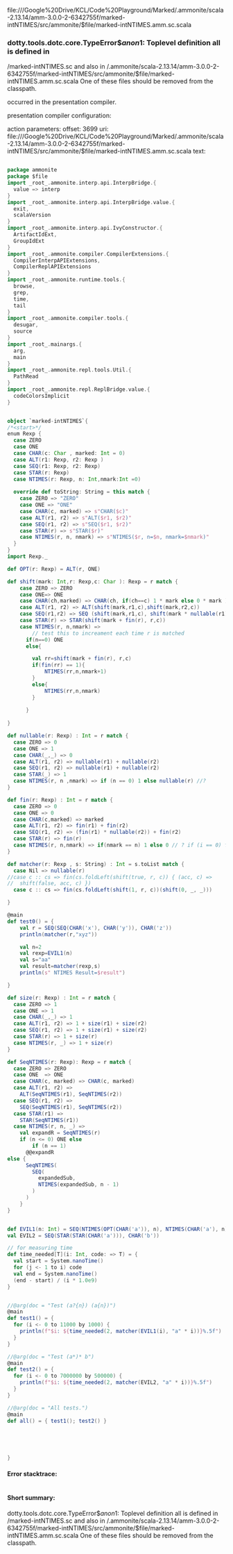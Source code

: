 file://<HOME>/Google%20Drive/KCL/Code%20Playground/Marked/.ammonite/scala-2.13.14/amm-3.0.0-2-6342755f/marked-intNTIMES/src/ammonite/$file/marked-intNTIMES.amm.sc.scala
### dotty.tools.dotc.core.TypeError$$anon$1: Toplevel definition all is defined in
  <WORKSPACE>/marked-intNTIMES.sc
and also in
  <WORKSPACE>/.ammonite/scala-2.13.14/amm-3.0.0-2-6342755f/marked-intNTIMES/src/ammonite/$file/marked-intNTIMES.amm.sc.scala
One of these files should be removed from the classpath.

occurred in the presentation compiler.

presentation compiler configuration:


action parameters:
offset: 3699
uri: file://<HOME>/Google%20Drive/KCL/Code%20Playground/Marked/.ammonite/scala-2.13.14/amm-3.0.0-2-6342755f/marked-intNTIMES/src/ammonite/$file/marked-intNTIMES.amm.sc.scala
text:
```scala

package ammonite
package $file
import _root_.ammonite.interp.api.InterpBridge.{
  value => interp
}
import _root_.ammonite.interp.api.InterpBridge.value.{
  exit,
  scalaVersion
}
import _root_.ammonite.interp.api.IvyConstructor.{
  ArtifactIdExt,
  GroupIdExt
}
import _root_.ammonite.compiler.CompilerExtensions.{
  CompilerInterpAPIExtensions,
  CompilerReplAPIExtensions
}
import _root_.ammonite.runtime.tools.{
  browse,
  grep,
  time,
  tail
}
import _root_.ammonite.compiler.tools.{
  desugar,
  source
}
import _root_.mainargs.{
  arg,
  main
}
import _root_.ammonite.repl.tools.Util.{
  PathRead
}
import _root_.ammonite.repl.ReplBridge.value.{
  codeColorsImplicit
}


object `marked-intNTIMES`{
/*<start>*/
enum Rexp {
  case ZERO
  case ONE 
  case CHAR(c: Char , marked: Int = 0)
  case ALT(r1: Rexp, r2: Rexp )
  case SEQ(r1: Rexp, r2: Rexp)
  case STAR(r: Rexp)
  case NTIMES(r: Rexp, n: Int,nmark:Int =0) 
  
  override def toString: String = this match {
    case ZERO => "ZERO"
    case ONE => "ONE"
    case CHAR(c, marked) => s"CHAR($c)"
    case ALT(r1, r2) => s"ALT($r1, $r2)"
    case SEQ(r1, r2) => s"SEQ($r1, $r2)"
    case STAR(r) => s"STAR($r)"
    case NTIMES(r, n, nmark) => s"NTIMES($r, n=$n, nmark=$nmark)"
  }
}
import Rexp._

def OPT(r: Rexp) = ALT(r, ONE)

def shift(mark: Int,r: Rexp,c: Char ): Rexp = r match {
    case ZERO => ZERO
    case ONE=> ONE
    case CHAR(ch,marked) => CHAR(ch, if(ch==c) 1 * mark else 0 * mark )
    case ALT(r1, r2) => ALT(shift(mark,r1,c),shift(mark,r2,c))
    case SEQ(r1,r2) => SEQ (shift(mark,r1,c), shift(mark * nullable(r1) + fin(r1),r2,c))
    case STAR(r) => STAR(shift(mark + fin(r), r,c))
    case NTIMES(r, n,nmark) =>
        // test this to increament each time r is matched 
      if(n==0) ONE 
      else{

        val rr=shift(mark + fin(r), r,c)
        if(fin(rr) == 1){
            NTIMES(rr,n,nmark+1)
        }
        else{
            NTIMES(rr,n,nmark)
        }
        
      } 
     
}

def nullable(r: Rexp) : Int = r match {
  case ZERO => 0
  case ONE => 1
  case CHAR(_,_) => 0
  case ALT(r1, r2) => nullable(r1) + nullable(r2)
  case SEQ(r1, r2) => nullable(r1) + nullable(r2)
  case STAR(_) => 1
  case NTIMES(r, n ,nmark) => if (n == 0) 1 else nullable(r) //?
}

def fin(r: Rexp) : Int = r match {
  case ZERO => 0
  case ONE => 0
  case CHAR(c,marked) => marked
  case ALT(r1, r2) => fin(r1) + fin(r2)
  case SEQ(r1, r2) => (fin(r1) * nullable(r2)) + fin(r2)
  case STAR(r) => fin(r)
  case NTIMES(r, n,nmark) => if(nmark == n) 1 else 0 // ? if (i == 0) false else
}

def matcher(r: Rexp , s: String) : Int = s.toList match {
  case Nil => nullable(r)
//case c :: cs => fin(cs.foldLeft(shift(true, r, c)) { (acc, c) =>
//  shift(false, acc, c) })
  case c :: cs => fin(cs.foldLeft(shift(1, r, c))(shift(0, _, _)))

}

@main
def test0() = {
    val r = SEQ(SEQ(CHAR('x'), CHAR('y')), CHAR('z'))
    println(matcher(r,"xyz"))

    val n=2
    val rexp=EVIL1(n)
    val s="aa"
    val result=matcher(rexp,s)
    println(s" NTIMES Result=$result")

}

def size(r: Rexp) : Int = r match {
  case ZERO => 1
  case ONE => 1
  case CHAR(_,_) => 1
  case ALT(r1, r2) => 1 + size(r1) + size(r2)
  case SEQ(r1, r2) => 1 + size(r1) + size(r2)
  case STAR(r) => 1 + size(r)
  case NTIMES(r, _) => 1 + size(r)    
}

def SeqNTIMES(r: Rexp): Rexp = r match {
  case ZERO => ZERO
  case ONE  => ONE
  case CHAR(c, marked) => CHAR(c, marked)
  case ALT(r1, r2) =>
    ALT(SeqNTIMES(r1), SeqNTIMES(r2))
  case SEQ(r1, r2) =>
    SEQ(SeqNTIMES(r1), SeqNTIMES(r2))
  case STAR(r1) =>
    STAR(SeqNTIMES(r1))
  case NTIMES(r, n, _) =>
    val expandR = SeqNTIMES(r)
    if (n <= 0) ONE else
        if (n == 1) 
      @@expandR
else {
      SeqNTIMES(
        SEQ(
          expandedSub,
          NTIMES(expandedSub, n - 1)
        )
      )
    }
}


def EVIL1(n: Int) = SEQ(NTIMES(OPT(CHAR('a')), n), NTIMES(CHAR('a'), n))
val EVIL2 = SEQ(STAR(STAR(CHAR('a'))), CHAR('b'))

// for measuring time
def time_needed[T](i: Int, code: => T) = {
  val start = System.nanoTime()
  for (j <- 1 to i) code
  val end = System.nanoTime()
  (end - start) / (i * 1.0e9)
}


//@arg(doc = "Test (a?{n}) (a{n})")
@main
def test1() = {
  for (i <- 0 to 11000 by 1000) {
    println(f"$i: ${time_needed(2, matcher(EVIL1(i), "a" * i))}%.5f")
  }
}

//@arg(doc = "Test (a*)* b")
@main
def test2() = {
  for (i <- 0 to 7000000 by 500000) {
    println(f"$i: ${time_needed(2, matcher(EVIL2, "a" * i))}%.5f")
  }
} 

//@arg(doc = "All tests.")
@main
def all() = { test1(); test2() } 




 
}

```



#### Error stacktrace:

```

```
#### Short summary: 

dotty.tools.dotc.core.TypeError$$anon$1: Toplevel definition all is defined in
  <WORKSPACE>/marked-intNTIMES.sc
and also in
  <WORKSPACE>/.ammonite/scala-2.13.14/amm-3.0.0-2-6342755f/marked-intNTIMES/src/ammonite/$file/marked-intNTIMES.amm.sc.scala
One of these files should be removed from the classpath.